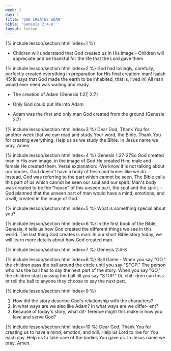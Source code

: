 ```yaml
---
week: 2
day: 1
title: 'GOD CREATES ADAM'
bible: 'Genesis 2:4-8'
layout: lesson
---
```



{% include lesson/section.html index=1 %}
- Children will understand that God created us in His image - Children will appreciate and be thankful for the life that the Lord gave them

{% include lesson/section.html index=2 %}
God had lovingly, carefully, perfectly created everything in preparation for His final creation: man! Isaiah 45:18 says that God made the earth to be inhabited, that is, lived in! All man would ever need was waiting and ready.
* The creation of Adam (Genesis 1:27, 2:7)
- Only God could put life into Adam
* Adam was the first and only man God created from the ground (Genesis 2:7)


{% include lesson/section.html index=3 %}
Dear God, Thank You for another week that we can read and study Your word, the Bible. Thank You for creating everything. Help us as we study the Bible. In Jesus name we pray, Amen.


{% include lesson/section.html index=4 %}
Genesis 1:27-27So God created man in His own image, in the image of God He created Him; male and female He created them. Verse explanation: -We know it is not talking about our bodies. God doesn't have a body of flesh and bones like we do. -Instead, God was referring to the part which cannot be seen. The Bible calls this part of us which cannot be seen our soul and our spirit. Man's body was created to be the "house" of this unseen part, the soul and the spirit. - God planned that the unseen part of man would have a mind, emotions, and a will, created in the image of God.


{% include lesson/section.html index=5 %}
What is something special about you?


{% include lesson/section.html index=6 %}
In the first book of the Bible, Genesis, it tells us how God created the different things we see in this world. The last thing God creates is man. In our short Bible story today, we will learn more details about how God created man.


{% include lesson/section.html index=7 %}
Genesis 2:4-8


{% include lesson/section.html index=8 %}
Ball Game - When you say "GO," the children pass the ball around the circle until you say "STOP." The person who has the ball has to say the next part of the story. When you say "GO," the children start passing the ball till you say "STOP." 0r, chil- dren can toss or roll the ball to anyone they choose to say the next part.


{% include lesson/section.html index=9 %}
1. How did the story describe God's relationship with the characters?
2. In what ways are we also like Adam? In what ways are we differ- ent?
3. Because of today's story, what dif- ference might this make in how you love and serve God?


{% include lesson/section.html index=10 %}
Dear God, Thank You for creating us to have a mind, emotion, and will. Help us Lord to live for You each day. Help us to take care of the bodies You gave us. In Jesus name we pray, Amen.

